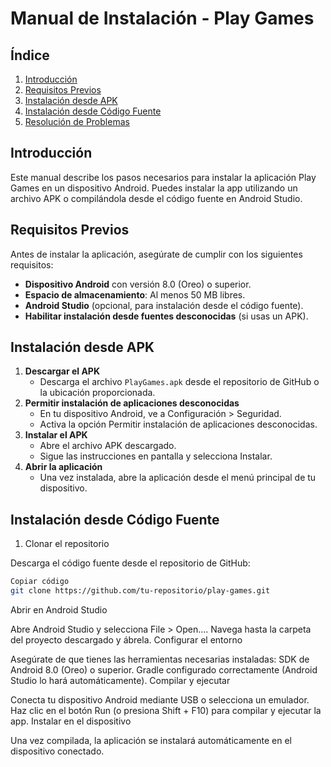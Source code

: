 # Manual de Instalación - Play Games

## Índice
1. [Introducción](#introducción)
2. [Requisitos Previos](#requisitos-previos)
3. [Instalación desde APK](#instalación-desde-apk)
4. [Instalación desde Código Fuente](#instalación-desde-código-fuente)
5. [Resolución de Problemas](#resolución-de-problemas)

## Introducción
Este manual describe los pasos necesarios para instalar la aplicación Play Games en un dispositivo Android. Puedes instalar la app utilizando un archivo APK o compilándola desde el código fuente en Android Studio.

## Requisitos Previos
Antes de instalar la aplicación, asegúrate de cumplir con los siguientes requisitos:

- **Dispositivo Android** con versión 8.0 (Oreo) o superior.
- **Espacio de almacenamiento**: Al menos 50 MB libres.
- **Android Studio** (opcional, para instalación desde el código fuente).
- **Habilitar instalación desde fuentes desconocidas** (si usas un APK).

## Instalación desde APK
1. **Descargar el APK**
      - Descarga el archivo `PlayGames.apk` desde el repositorio de GitHub o la ubicación proporcionada.
3. **Permitir instalación de aplicaciones desconocidas**
      - En tu dispositivo Android, ve a Configuración > Seguridad.
      - Activa la opción Permitir instalación de aplicaciones desconocidas.
4. **Instalar el APK**
      - Abre el archivo APK descargado.
      - Sigue las instrucciones en pantalla y selecciona Instalar.
5. **Abrir la aplicación**
      - Una vez instalada, abre la aplicación desde el menú principal de tu dispositivo.

## Instalación desde Código Fuente
1. Clonar el repositorio

Descarga el código fuente desde el repositorio de GitHub:
```bash
Copiar código
git clone https://github.com/tu-repositorio/play-games.git
```
Abrir en Android Studio

Abre Android Studio y selecciona File > Open....
Navega hasta la carpeta del proyecto descargado y ábrela.
Configurar el entorno

Asegúrate de que tienes las herramientas necesarias instaladas:
SDK de Android 8.0 (Oreo) o superior.
Gradle configurado correctamente (Android Studio lo hará automáticamente).
Compilar y ejecutar

Conecta tu dispositivo Android mediante USB o selecciona un emulador.
Haz clic en el botón Run (o presiona Shift + F10) para compilar y ejecutar la app.
Instalar en el dispositivo

Una vez compilada, la aplicación se instalará automáticamente en el dispositivo conectado.
